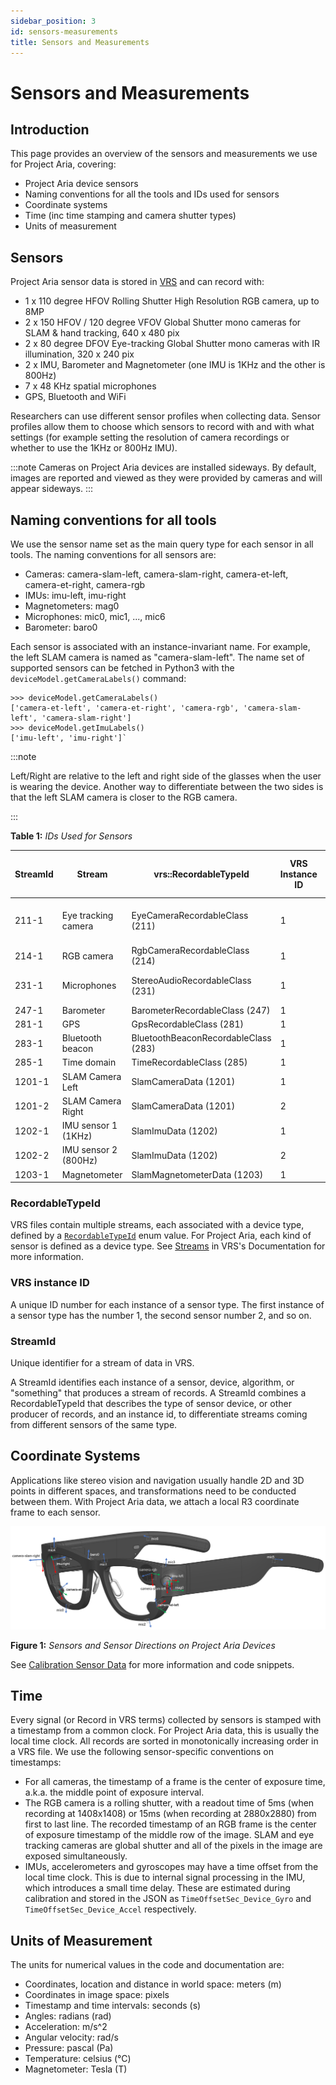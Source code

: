 ```yaml
---
sidebar_position: 3
id: sensors-measurements
title: Sensors and Measurements
---
```


# Sensors and Measurements
## Introduction
This page provides an overview of the sensors and measurements we use for Project Aria, covering:

* Project Aria device sensors
* Naming conventions for all the tools and IDs used for sensors
* Coordinate systems
* Time (inc time stamping and camera shutter types)
* Units of measurement


## Sensors

Project Aria sensor data is stored in [VRS](https://facebookresearch.github.io/vrs/docs/Overview) and can record with:

* 1 x 110 degree HFOV Rolling Shutter High Resolution RGB camera, up to 8MP
* 2 x 150 HFOV / 120 degree VFOV Global Shutter mono cameras for SLAM & hand tracking, 640 x 480 pix
* 2 x 80 degree DFOV Eye-tracking Global Shutter mono cameras with IR illumination, 320 x 240 pix
* 2 x IMU, Barometer and Magnetometer (one IMU is 1KHz and the other is 800Hz)
* 7 x 48 KHz spatial microphones
* GPS, Bluetooth and WiFi

Researchers can use different sensor profiles when collecting data. Sensor profiles allow them to choose which sensors to record with and with what settings (for example setting the resolution of camera recordings or whether to use the 1KHz or 800Hz IMU).

:::note
Cameras on Project Aria devices are installed sideways. By default, images are reported and viewed as they were provided by cameras and will appear sideways.
:::


## Naming conventions for all tools

We use the sensor name set as the main query type for each sensor in all tools. The naming conventions for all sensors are:

* Cameras: camera-slam-left, camera-slam-right, camera-et-left, camera-et-right, camera-rgb
* IMUs: imu-left, imu-right
* Magnetometers: mag0
* Microphones: mic0, mic1, ..., mic6
* Barometer: baro0

Each sensor is associated with an instance-invariant name. For example, the left SLAM camera is named as "camera-slam-left". The name set of supported sensors can be fetched in Python3 with the `deviceModel.getCameraLabels()` command:

```
>>> deviceModel.getCameraLabels()
['camera-et-left', 'camera-et-right', 'camera-rgb', 'camera-slam-left', 'camera-slam-right']
>>> deviceModel.getImuLabels()
['imu-left', 'imu-right']`
```


:::note

Left/Right are relative to the left and right side of the glasses when the user is wearing the device. Another way to differentiate between the two sides is that the left SLAM camera is closer to the RGB camera.

:::


**Table 1:** *IDs Used for Sensors*

|StreamId |Stream |vrs::RecordableTypeId |VRS Instance ID |Calibration labels for coordinate transform |DataProvider API |
|--- |--- |--- |--- |--- |--- |
|211-1 |Eye tracking camera |EyeCameraRecordableClass (211) |1 |`camera-et-left` `camera-et-right` |getEyeCameraPlayer() |
|214-1 |RGB camera |RgbCameraRecordableClass (214) |1 |`camera-rgb` |getRgbCameraPlayer() |
|231-1 |Microphones |StereoAudioRecordableClass (231) |1 |`mic0`, `mic1`, `mic2`, ..., `mic6` |getAudioPlayer() |
|247-1 |Barometer |BarometerRecordableClass (247) |1 |`baro0` |getBarometerPlayer() |
|281-1 |GPS |GpsRecordableClass (281) |1 | |getGpsPlayer() |
|283-1 |Bluetooth beacon |BluetoothBeaconRecordableClass (283) |1 | |getBluetoothBeaconPlayer() |
|285-1 |Time domain |TimeRecordableClass (285) |1 | |getTimeSyncPlayer() |
|1201-1 |SLAM Camera Left |SlamCameraData (1201) |1 |`camera-slam-left` |getSlamLeftCameraPlayer() |
|1201-2 |SLAM Camera Right |SlamCameraData (1201) |2 |`camera-slam-right` |getSlamRightCameraPlayer() |
|1202-1 |IMU sensor 1 (1KHz) |SlamImuData (1202) |1 |`imu-right` |getImuRightPlayer() |
|1202-2 |IMU sensor 2 (800Hz) |SlamImuData (1202) |2 |`imu-left` |getImuLeftPlayer() |
|1203-1 |Magnetometer |SlamMagnetometerData (1203) |1 |`mag0` |getMagnetometerPlayer() |


### RecordableTypeId

VRS files contain multiple streams, each associated with a device type, defined by a [`RecordableTypeId`](https://github.com/facebookresearch/vrs/blob/main/vrs/StreamId.h) enum value. For Project Aria, each kind of sensor is defined as a device type. See [Streams](https://facebookresearch.github.io/vrs/docs/FileStructure#streams) in VRS's Documentation for more information.

### VRS instance ID

A unique ID number for each instance of a sensor type. The first instance of a sensor type has the number 1, the second sensor number 2, and so on.

### StreamId

Unique identifier for a stream of data in VRS.

A StreamId identifies each instance of a sensor, device, algorithm, or "something" that produces a stream of records. A StreamId combines a RecordableTypeId that describes the type of sensor device, or other producer of records, and an instance id, to differentiate streams coming from different sensors of the same type.



## Coordinate Systems

Applications like stereo vision and navigation usually handle 2D and 3D points in different spaces, and transformations need to be conducted between them. With Project Aria data, we attach a local R3 coordinate frame to each sensor.


![image of aria device with all the sensors](/img/docs/aria_ref_frames_all_black.png)

**Figure 1:** *Sensors and Sensor Directions on Project Aria Devices*

See [Calibration Sensor Data](/howto/calibration.md) for more information and code snippets.

## Time

Every signal (or Record in VRS terms) collected by sensors is stamped with a timestamp from a common clock. For Project Aria data, this is usually the local time clock. All records are sorted in monotonically increasing order in a VRS file. We use the following sensor-specific conventions on timestamps:

* For all cameras, the timestamp of a frame is the center of exposure time, a.k.a. the middle point of exposure interval.
* The RGB camera is a rolling shutter, with a readout time of 5ms (when recording at 1408x1408) or 15ms (when recording at 2880x2880) from first to last line. The recorded timestamp of an RGB frame is the center of exposure timestamp of the middle row of the image. SLAM and eye tracking cameras are global shutter and all of the pixels in the image are exposed simultaneously.
* IMUs, accelerometers and gyroscopes may have a time offset from the local time clock. This is due to internal signal processing in the IMU, which introduces a small time delay. These are estimated during calibration and stored in the JSON as `TimeOffsetSec_Device_Gyro` and `TimeOffsetSec_Device_Accel` respectively.

## Units of Measurement

The units for numerical values in the code and documentation are:


* Coordinates, location and distance in world space: meters (m)
* Coordinates in image space: pixels
* Timestamp and time intervals: seconds (s)
* Angles: radians (rad)
* Acceleration: m/s^2
* Angular velocity: rad/s
* Pressure: pascal (Pa)
* Temperature: celsius (°C)
* Magnetometer: Tesla (T)
